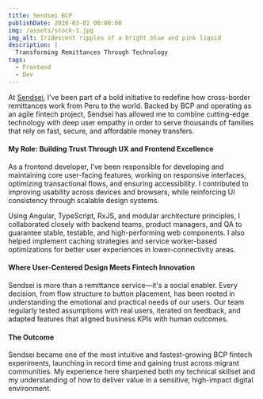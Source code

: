 ```yaml
---
title: Sendsei BCP
publishDate: 2020-03-02 00:00:00
img: /assets/stock-1.jpg
img_alt: Iridescent ripples of a bright blue and pink liquid
description: |
  Transforming Remittances Through Technology
tags:
  - Frontend
  - Dev
---
```


At [Sendsei](https://sendseibcp.com/), I’ve been part of a bold initiative to redefine how cross-border remittances work from Peru to the world. Backed by BCP and operating as an agile fintech project, Sendsei has allowed me to combine cutting-edge technology with deep user empathy in order to serve thousands of families that rely on fast, secure, and affordable money transfers.

#### My Role: Building Trust Through UX and Frontend Excellence

As a frontend developer, I’ve been responsible for developing and maintaining core user-facing features, working on responsive interfaces, optimizing transactional flows, and ensuring accessibility. I contributed to improving usability across devices and browsers, while reinforcing UI consistency through scalable design systems.

Using Angular, TypeScript, RxJS, and modular architecture principles, I collaborated closely with backend teams, product managers, and QA to guarantee stable, testable, and high-performing web components. I also helped implement caching strategies and service worker-based optimizations for better user experiences in lower-connectivity areas.

#### Where User-Centered Design Meets Fintech Innovation

Sendsei is more than a remittance service—it's a social enabler. Every decision, from flow structure to button placement, has been rooted in understanding the emotional and practical needs of our users. Our team regularly tested assumptions with real users, iterated on feedback, and adapted features that aligned business KPIs with human outcomes.

#### The Outcome

Sendsei became one of the most intuitive and fastest-growing BCP fintech experiments, launching in record time and gaining trust across migrant communities. My experience here sharpened both my technical skillset and my understanding of how to deliver value in a sensitive, high-impact digital environment.